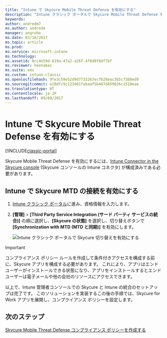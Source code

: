 ```yaml
---
title: "Intune で Skycure Mobile Threat Defense を有効にする"
description: "Intune クラシック ポータルで Skycure Mobile Threat Defense を有効にします。"
keywords: 
author: andredm7
ms.author: andredm
manager: angrobe
ms.date: 03/16/2017
ms.topic: article
ms.prod: 
ms.service: microsoft-intune
ms.technology: 
ms.assetid: 0cc4e59d-819a-47a2-a26f-4f8d0f8df7bf
ms.reviewer: heenamac
ms.suite: ems
ms.custom: intune-classic
ms.openlocfilehash: 9fe3c59e52d9d7732267ecfb28eac3b5c7368ed9
ms.sourcegitcommit: e10dfc9c123401fabaaf5b487d459826c1510eae
ms.translationtype: HT
ms.contentlocale: ja-JP
ms.lasthandoff: 09/09/2017
---
```

# <a name="enable-skycure-mobile-threat-defense-in-intune"></a>Intune で Skycure Mobile Threat Defense を有効にする

[!INCLUDE[classic-portal](../includes/classic-portal.md)]

Skycure Mobile Threat Defense を有効にするには、[Intune Connector in the Skycure console](/intune-classic/deploy-use/setup-the-skycure-integration-with-Intune) (Skycure コンソールの Intune コネクタ\) が構成済みである必要があります。

## <a name="to-enable-the-skycure-mtd-connection-in-intune"></a>Intune で Skycure MTD の接続を有効にする

1.  [Intune クラシック ポータル](https://manage.microsoft.com/)に進み、資格情報を入力します。

2.  **[管理]** &gt; **[Third Party Service Integration (サード パーティ サービスの統合)]** の順に選択し、**[Skycure の状態]** を選択し、切り替えボタンで **[Synchronization with MTD (MTD と同期)]** を有効にします。

    ![Intune クラシック ポータルで Skycure 切り替えを有効にする](../media/mtp/enable-skycure-1.png)

> [!IMPORTANT] 
> コンプライアンス ポリシー ルールを作成して条件付きアクセスを構成する前に、Skycure アプリを構成する必要があります。 これにより、アプリはエンド ユーザーがインストールできる状態になり、アプリをインストールするとエンド ユーザーは電子メールや他の会社のリソースにアクセスできます。

以上で、Intune 管理者コンソールでの Skycure と Intune の統合のセットアップは完了です。 このソリューションを実装するこの後の手順では、Skycure for Work アプリを展開し、コンプライアンス ポリシーを設定します。

## <a name="next-steps"></a>次のステップ

[Skycure Mobile Threat Defense コンプライアンス ポリシーを作成する](/intune-classic/deploy-use/create-skycure-mobile-threat-defense-compliance-policy)

